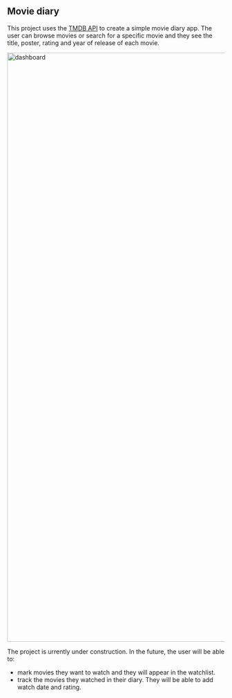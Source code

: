 ## Movie diary

This project uses the [TMDB API] to create a simple movie diary app. The user can browse movies or search for a specific movie and they see the title, poster, rating and year of release of each movie.

<img width="1360" alt="dashboard" src="https://github.com/user-attachments/assets/46e44bb3-fc04-4355-a3bb-539b41528b68" />

The project is urrently under construction. In the future, the user will be able to:
* mark movies they want to watch and they will appear in the watchlist.
* track the movies they watched in their diary. They will be able to add watch date and rating.

[TMDB API]: https://developer.themoviedb.org/docs/getting-started
